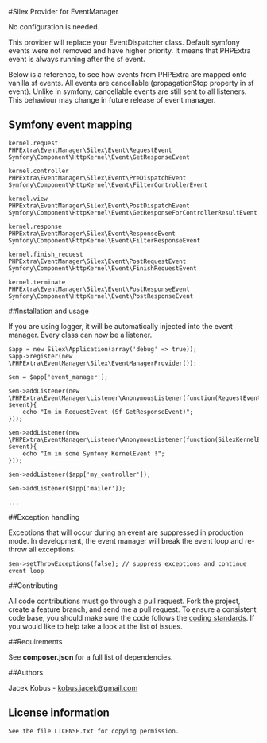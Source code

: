 #Silex Provider for EventManager

No configuration is needed.

This provider will replace your EventDispatcher class.
Default symfony events were not removed and have higher priority.
It means that PHPExtra event is always running after the sf event.

Below is a reference, to see how events from PHPExtra are mapped onto vanilla sf events.
All events are cancellable (propagationStop property in sf event).
Unlike in symfony, cancellable events are still sent to all listeners. This behaviour may change in
future release of event manager.

## Symfony event mapping

    kernel.request
    PHPExtra\EventManager\Silex\Event\RequestEvent
    Symfony\Component\HttpKernel\Event\GetResponseEvent

    kernel.controller
    PHPExtra\EventManager\Silex\Event\PreDispatchEvent
    Symfony\Component\HttpKernel\Event\FilterControllerEvent

    kernel.view
    PHPExtra\EventManager\Silex\Event\PostDispatchEvent
    Symfony\Component\HttpKernel\Event\GetResponseForControllerResultEvent

    kernel.response
    PHPExtra\EventManager\Silex\Event\ResponseEvent
    Symfony\Component\HttpKernel\Event\FilterResponseEvent

    kernel.finish_request
    PHPExtra\EventManager\Silex\Event\PostRequestEvent
    Symfony\Component\HttpKernel\Event\FinishRequestEvent

    kernel.terminate
    PHPExtra\EventManager\Silex\Event\PostResponseEvent
    Symfony\Component\HttpKernel\Event\PostResponseEvent

##Installation and usage

If you are using logger, it will be automatically injected into the event manager.
Every class can now be a listener.

    $app = new Silex\Application(array('debug' => true));
    $app->register(new \PHPExtra\EventManager\Silex\EventManagerProvider());

    $em = $app['event_manager'];

    $em->addListener(new \PHPExtra\EventManager\Listener\AnonymousListener(function(RequestEvent $event){
        echo "Im in RequestEvent (Sf GetResponseEvent)";
    }));

    $em->addListener(new \PHPExtra\EventManager\Listener\AnonymousListener(function(SilexKernelEvent $event){
        echo "Im in some Symfony KernelEvent !";
    }));

    $em->addListener($app['my_controller']);

    $em->addListener($app['mailer']);

    ...

##Exception handling

Exceptions that will occur during an event are suppressed in production mode.
In development, the event manager will break the event loop and re-throw all exceptions.


    $em->setThrowExceptions(false); // suppress exceptions and continue event loop


##Contributing

All code contributions must go through a pull request.
Fork the project, create a feature branch, and send me a pull request.
To ensure a consistent code base, you should make sure the code follows
the [coding standards](http://symfony.com/doc/2.0/contributing/code/standards.html).
If you would like to help take a look at the list of issues.

##Requirements

See **composer.json** for a full list of dependencies.

##Authors

Jacek Kobus - <kobus.jacek@gmail.com>

## License information

    See the file LICENSE.txt for copying permission.